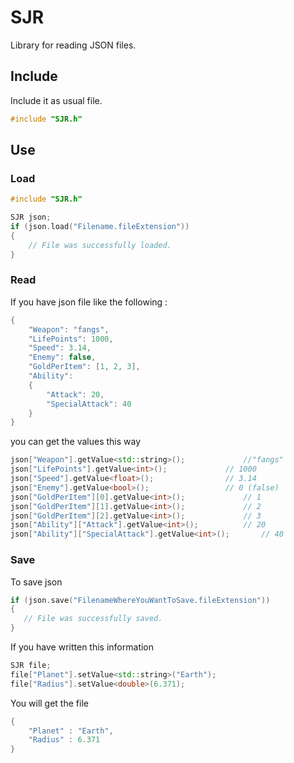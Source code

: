 # SJR
Library for reading JSON files.

## Include

Include it as usual file.

```cpp
#include "SJR.h"
```
## Use

### Load
```cpp
#include "SJR.h"

SJR json;
if (json.load("Filename.fileExtension"))
{
    // File was successfully loaded.    
}


```
### Read

If you have json file like the following :
```cpp
{
	"Weapon": "fangs",
	"LifePoints": 1000,
	"Speed": 3.14,
	"Enemy": false,
	"GoldPerItem": [1, 2, 3],
	"Ability":
	{
		"Attack": 20,
		"SpecialAttack": 40 
	}
}

```

you can get the values this way
```cpp
json["Weapon"].getValue<std::string>();				//"fangs"
json["LifePoints"].getValue<int>();				// 1000
json["Speed"].getValue<float>();				// 3.14
json["Enemy"].getValue<bool>();					// 0 (false)
json["GoldPerItem"][0].getValue<int>();				// 1
json["GoldPerItem"][1].getValue<int>();				// 2
json["GoldPerItem"][2].getValue<int>();				// 3
json["Ability"]["Attack"].getValue<int>();			// 20
json["Ability"]["SpecialAttack"].getValue<int>();		// 40
```


### Save

To save json

```cpp
if (json.save("FilenameWhereYouWantToSave.fileExtension"))
{
   // File was successfully saved.     
}
```


If you have written this information
```cpp
SJR file;
file["Planet"].setValue<std::string>("Earth");
file["Radius"].setValue<double>(6.371);

```

You will get the file 

```cpp
{
    "Planet" : "Earth",
    "Radius" : 6.371
}
```